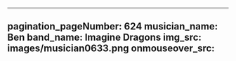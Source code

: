 ------
pagination_pageNumber: 624
musician_name: Ben
band_name: Imagine Dragons
img_src: images/musician0633.png
onmouseover_src: 
------